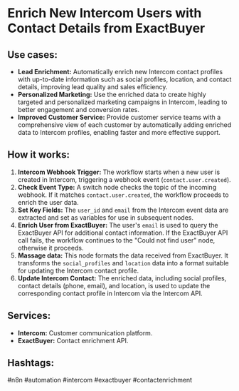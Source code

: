 # Enrich New Intercom Users with Contact Details from ExactBuyer

## Use cases:

- **Lead Enrichment:** Automatically enrich new Intercom contact profiles with up-to-date information such as social profiles, location, and contact details, improving lead quality and sales efficiency.
- **Personalized Marketing:** Use the enriched data to create highly targeted and personalized marketing campaigns in Intercom, leading to better engagement and conversion rates.
- **Improved Customer Service:** Provide customer service teams with a comprehensive view of each customer by automatically adding enriched data to Intercom profiles, enabling faster and more effective support.

## How it works:

1.  **Intercom Webhook Trigger:** The workflow starts when a new user is created in Intercom, triggering a webhook event (`contact.user.created`).
2.  **Check Event Type:** A switch node checks the topic of the incoming webhook. If it matches `contact.user.created`, the workflow proceeds to enrich the user data.
3.  **Set Key Fields:** The `user_id` and `email` from the Intercom event data are extracted and set as variables for use in subsequent nodes.
4.  **Enrich User from ExactBuyer:** The user's `email` is used to query the ExactBuyer API for additional contact information. If the ExactBuyer API call fails, the workflow continues to the "Could not find user" node, otherwise it proceeds.
5.  **Massage data:** This node formats the data received from ExactBuyer. It transforms the `social_profiles` and `location` data into a format suitable for updating the Intercom contact profile.
6.  **Update Intercom Contact:** The enriched data, including social profiles, contact details (phone, email), and location, is used to update the corresponding contact profile in Intercom via the Intercom API.

## Services:

-   **Intercom:** Customer communication platform.
-   **ExactBuyer:** Contact enrichment API.

## Hashtags:

#n8n #automation #intercom #exactbuyer #contactenrichment
